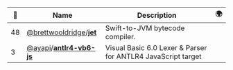 |:star2: | Name | Description | 🌍|
|---|---|---|---|
|48|[@brettwooldridge](https://github.com/brettwooldridge)/[**jet**](https://github.com/brettwooldridge/jet)|Swift-to-JVM bytecode compiler.||
|3|[@ayapi](https://github.com/ayapi)/[**antlr4-vb6-js**](https://github.com/ayapi/antlr4-vb6-js)|Visual Basic 6.0 Lexer & Parser for ANTLR4 JavaScript target||

